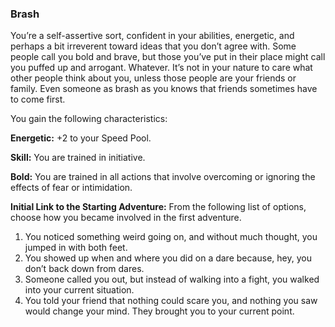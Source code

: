 ### Brash

<!-- P, ID: 050149 -->

You’re a self-assertive sort, confident in your abilities, energetic, and perhaps a bit irreverent toward ideas that you don’t agree with. Some people call you bold and brave, but those you’ve put in their place might call you puffed up and arrogant. Whatever. It’s not in your nature to care what other people think about you, unless those people are your friends or family. Even someone as brash as you knows that friends sometimes have to come first.

<!-- P, ID: 050150 -->

You gain the following characteristics:

<!-- P, ID: 050151 -->

**Energetic:** +2 to your Speed Pool.

<!-- P, ID: 050152 -->

**Skill:** You are trained in initiative.

<!-- P, ID: 050153 -->

**Bold:** You are trained in all actions that involve overcoming or ignoring the effects of fear or intimidation.

<!-- P, ID: 050154 -->

**Initial Link to the Starting Adventure:** From the following list of options, choose how you became involved in the first adventure.

<!-- L, ID: 050155 -->

1. You noticed something weird going on, and without much thought, you jumped in with both feet.
2. You showed up when and where you did on a dare because, hey, you don’t back down from dares.
3. Someone called you out, but instead of walking into a fight, you walked into your current situation.
4. You told your friend that nothing could scare you, and nothing you saw would change your mind. They brought you to your current point.

<!-- /L -->

